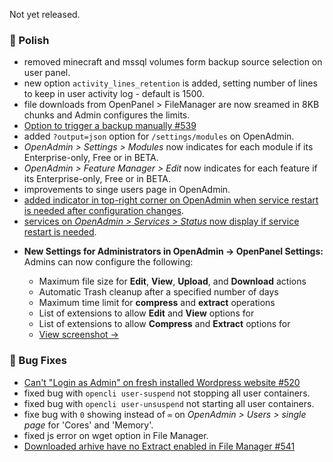 Not yet released.

### 💅 Polish

- removed minecraft and mssql volumes form backup source selection on user panel.
- new option `activity_lines_retention` is added, setting number of lines to keep in user activity log - default is 1500.
- file downloads from OpenPanel > FileManager are now sreamed in 8KB chunks and Admin configures the limits.
- [Option to trigger a backup manually #539](https://github.com/stefanpejcic/OpenPanel/issues/539)
- added `?output=json` option for `/settings/modules` on OpenAdmin.
- *OpenAdmin > Settings > Modules* now indicates for each module if its Enterprise-only, Free or in BETA.
- *OpenAdmin > Feature Manager > Edit* now indicates for each feature if its Enterprise-only, Free or in BETA.
- improvements to singe users page in OpenAdmin.
- [added indicator in top-right corner on OpenAdmin when service restart is needed after configuration changes](https://i.postimg.cc/ncsSLZw1/2025-06-27-21-01.png).
- [services on *OpenAdmin > Services > Status* now display if service restart is needed](https://i.postimg.cc/9Fv8RS6H/2025-06-27-21-01-1.png).
* **New Settings for Administrators in OpenAdmin → OpenPanel Settings:**
  Admins can now configure the following:

  * Maximum file size for **Edit**, **View**, **Upload**, and **Download** actions
  * Automatic Trash cleanup after a specified number of days
  * Maximum time limit for **compress** and **extract** operations
  * List of extensions to allow **Edit** and **View** options for
  * List of extensions to allow **Compress** and **Extract** options for
  * 
    [View screenshot →](https://i.postimg.cc/51x3ykqB/2025-06-27-18-43.png)

### 🐛 Bug Fixes
- [Can't "Login as Admin" on fresh installed Wordpress website #520](https://github.com/stefanpejcic/OpenPanel/issues/520)
- fixed bug with `opencli user-suspend` not stopping all user containers.
- fixed bug with `opencli user-unsuspend` not starting all user containers.
- fixe bug with `0` showing instead of `∞` on *OpenAdmin > Users > single page* for 'Cores' and 'Memory'.
- fixed js error on wget option in File Manager.
- [Downloaded arhive have no Extract enabled in File Manager #541](https://github.com/stefanpejcic/OpenPanel/issues/541#issuecomment-3013182649)

